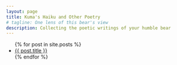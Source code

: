 ```yaml
---
layout: page
title: Kuma's Haiku and Other Poetry
# tagline: One lens of this bear's view
description: Collecting the poetic writings of your humble bear
---
```


<ul>
  {% for post in site.posts %}
    <li>
      <a href="poetry/{{ post.url }}">{{ post.title }}</a>
    </li>
  {% endfor %}
</ul>


